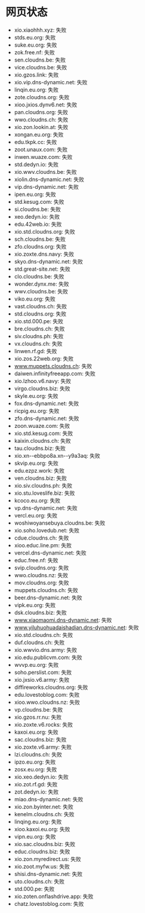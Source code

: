 # 网页状态
- xio.xiaohhh.xyz: 失败
- stds.eu.org: 失败
- suke.eu.org: 失败
- zok.free.nf: 失败
- sen.cloudns.be: 失败
- vice.cloudns.be: 失败
- xio.gzos.link: 失败
- xio.vip.dns-dynamic.net: 失败
- linqin.eu.org: 失败
- zote.cloudns.org: 失败
- xioo.jxios.dynv6.net: 失败
- pan.cloudns.org: 失败
- wwo.cloudns.ch: 失败
- xio.zon.lookin.at: 失败
- xongan.eu.org: 失败
- edu.tkpk.cc: 失败
- zoot.unaux.com: 失败
- inwen.wuaze.com: 失败
- std.dedyn.io: 失败
- xio.wwv.cloudns.be: 失败
- xiolin.dns-dynamic.net: 失败
- vip.dns-dynamic.net: 失败
- ipen.eu.org: 失败
- std.kesug.com: 失败
- si.cloudns.be: 失败
- xeo.dedyn.io: 失败
- edu.42web.io: 失败
- xio.std.cloudns.org: 失败
- sch.cloudns.be: 失败
- zfo.cloudns.org: 失败
- xio.zoxte.dns.navy: 失败
- skyo.dns-dynamic.net: 失败
- std.great-site.net: 失败
- clo.cloudns.be: 失败
- wonder.dynx.me: 失败
- wwv.cloudns.be: 失败
- viko.eu.org: 失败
- vast.cloudns.ch: 失败
- std.cloudns.org: 失败
- xio.std.000.pe: 失败
- bre.cloudns.ch: 失败
- siv.cloudns.ph: 失败
- vx.cloudns.ch: 失败
- linwen.rf.gd: 失败
- xio.zos.22web.org: 失败
- www.muppets.cloudns.ch: 失败
- daiwen.infinityfreeapp.com: 失败
- xio.lzhoo.v6.navy: 失败
- virgo.cloudns.biz: 失败
- skyle.eu.org: 失败
- fox.dns-dynamic.net: 失败
- ricpig.eu.org: 失败
- zfo.dns-dynamic.net: 失败
- zoon.wuaze.com: 失败
- xio.std.kesug.com: 失败
- kaixin.cloudns.ch: 失败
- tau.cloudns.biz: 失败
- xio.xn--ebbpo8a.xn--y9a3aq: 失败
- skvip.eu.org: 失败
- edu.ezpz.work: 失败
- ven.cloudns.biz: 失败
- xio.siv.cloudns.ph: 失败
- xio.stu.loveslife.biz: 失败
- kcoco.eu.org: 失败
- vp.dns-dynamic.net: 失败
- vercl.eu.org: 失败
- woshiwoyansebuya.cloudns.be: 失败
- xio.soho.lovedub.net: 失败
- cdue.cloudns.ch: 失败
- xioo.educ.line.pm: 失败
- vercel.dns-dynamic.net: 失败
- educ.free.nf: 失败
- svip.cloudns.org: 失败
- wwo.cloudns.nz: 失败
- mov.cloudns.org: 失败
- muppets.cloudns.ch: 失败
- beer.dns-dynamic.net: 失败
- vipk.eu.org: 失败
- dsk.cloudns.biz: 失败
- www.xiaomaomi.dns-dynamic.net: 失败
- www.yiluhuohuadaishadian.dns-dynamic.net: 失败
- xio.std.cloudns.ch: 失败
- duf.cloudns.ch: 失败
- xio.wwvio.dns.army: 失败
- xio.edu.publicvm.com: 失败
- wvvp.eu.org: 失败
- soho.perslist.com: 失败
- xio.jxsio.v6.army: 失败
- diffireworks.cloudns.org: 失败
- edu.lovestoblog.com: 失败
- xioo.wwo.cloudns.nz: 失败
- vp.cloudns.be: 失败
- xio.gzos.rr.nu: 失败
- xio.zoxte.v6.rocks: 失败
- kaxoi.eu.org: 失败
- sac.cloudns.biz: 失败
- xio.zoxte.v6.army: 失败
- lzi.cloudns.ch: 失败
- ipzo.eu.org: 失败
- zosx.eu.org: 失败
- xio.xeo.dedyn.io: 失败
- xio.zot.rf.gd: 失败
- zot.dedyn.io: 失败
- miao.dns-dynamic.net: 失败
- xio.zon.byinter.net: 失败
- kenelm.cloudns.ch: 失败
- linqing.eu.org: 失败
- xioo.kaxoi.eu.org: 失败
- vipn.eu.org: 失败
- xio.sac.cloudns.biz: 失败
- educ.cloudns.biz: 失败
- xio.zon.myredirect.us: 失败
- xio.zoot.myfw.us: 失败
- shisi.dns-dynamic.net: 失败
- uto.cloudns.ch: 失败
- std.000.pe: 失败
- xio.zoten.onflashdrive.app: 失败
- chatz.lovestoblog.com: 失败
